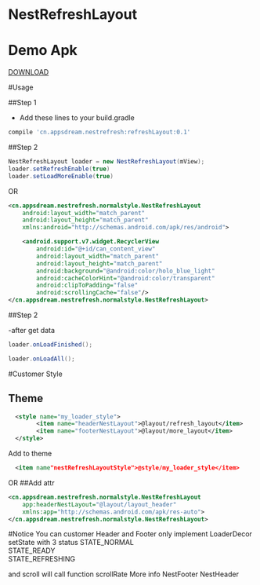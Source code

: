 # NestRefreshLayout

# Demo Apk

<a href="https://github.com/anzewei/NestRefreshLayout/blob/master/ext/sample-debug.apk?raw=true">DOWNLOAD</a>

#Usage

##Step 1
- Add these lines to your build.gradle

``` groovy
compile 'cn.appsdream.nestrefresh:refreshLayout:0.1'
``` 
##Step 2

``` java
NestRefreshLayout loader = new NestRefreshLayout(mView);
loader.setRefreshEnable(true)
loader.setLoadMoreEnable(true)
``` 
OR
``` xml
<cn.appsdream.nestrefresh.normalstyle.NestRefreshLayout
    android:layout_width="match_parent"
    android:layout_height="match_parent"
    xmlns:android="http://schemas.android.com/apk/res/android">

    <android.support.v7.widget.RecyclerView
        android:id="@+id/can_content_view"
        android:layout_width="match_parent"
        android:layout_height="match_parent"
        android:background="@android:color/holo_blue_light"
        android:cacheColorHint="@android:color/transparent"
        android:clipToPadding="false"
        android:scrollingCache="false"/>
</cn.appsdream.nestrefresh.normalstyle.NestRefreshLayout>
``` 
##Step 2

-after get data

``` java
loader.onLoadFinished();
``` 
``` java
loader.onLoadAll();
``` 

#Customer Style
## Theme
```xml
  <style name="my_loader_style">
        <item name="headerNestLayout">@layout/refresh_layout</item>
        <item name="footerNestLayout">@layout/more_layout</item>
  </style>
``` 
  Add to theme
  
```xml
  <item name"nestRefreshLayoutStyle">@style/my_loader_style</item>
```
OR 
##Add attr

```xml
<cn.appsdream.nestrefresh.normalstyle.NestRefreshLayout
    app:headerNestLayout="@layout/layout_header"
    xmlns:app="http://schemas.android.com/apk/res-auto">
</cn.appsdream.nestrefresh.normalstyle.NestRefreshLayout>
``` 

#Notice
  You can customer Header and Footer only implement LoaderDecor
  setState with 3 status
  STATE_NORMAL     
  STATE_READY       
  STATE_REFRESHING 
  
  and scroll will call function
  scrollRate
  More info NestFooter NestHeader

